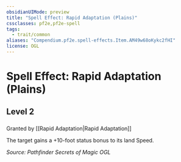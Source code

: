 ```yaml
---
obsidianUIMode: preview
title: "Spell Effect: Rapid Adaptation (Plains)"
cssclasses: pf2e,pf2e-spell
tags:
  - trait/common
aliases: "Compendium.pf2e.spell-effects.Item.AM49w68oKykc2fHI"
license: OGL
---
```

# Spell Effect: Rapid Adaptation (Plains)
## Level 2
### 






Granted by [[Rapid Adaptation|Rapid Adaptation]]

The target gains a +10-foot status bonus to its land Speed.

*Source: Pathfinder Secrets of Magic*
*OGL*